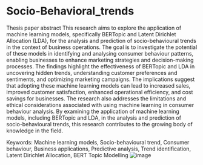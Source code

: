 # Socio-Behavioral_trends
Thesis paper abstract
This research aims to explore the application of machine learning models, specifically BERTopic and Latent Dirichlet Allocation (LDA), 
for the analysis and prediction of socio-behavioural trends in the context of business operations. The goal is to investigate the potential of these models in identifying and 
analysing consumer behaviour patterns, enabling businesses to enhance marketing strategies and decision-making processes. The findings highlight the effectiveness of BERTopic 
and LDA in uncovering hidden trends, understanding customer preferences and sentiments, and optimizing marketing campaigns. The implications suggest that adopting these machine 
learning models can lead to increased sales, improved customer satisfaction, enhanced operational efficiency, and cost savings for businesses. 
The research also addresses the limitations and ethical considerations associated with using machine learning in consumer behaviour analysis. By examining the application of machine 
learning models, including BERTopic and LDA, in the analysis and prediction of socio-behavioural trends, this research contributes to the growing body of knowledge in the field.

Keywords: 
Machine learning models, Socio-behavioural trend, Consumer behaviour, Business applications, Predictive analysis, Trend identification, Latent Dirichlet Allocation, BERT Topic Modelling
![image](https://github.com/AnikaJha/Socio-Behavioral_trends/assets/64139165/bdf2977b-00f8-4d57-ae4d-bdda0c79c708)
